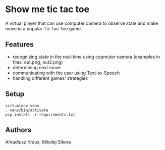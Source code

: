 # Show me tic tac toe

A virtual player that can use computer camera to observe state and make move in a popular Tic Tac Toe game. 

## Features
- recognizing state in the real-time using copmuter camera (examples in files: out.png, out2.png)
- determining next move
- communicating with the user using Text-to-Speech
- handling different games' strategies

## Setup
```
virtualenv venv
. venv/bin/activate
pip install -r requirements.txt
```

## Authors
Arkadiusz Kraus, Mikołaj Sikora
